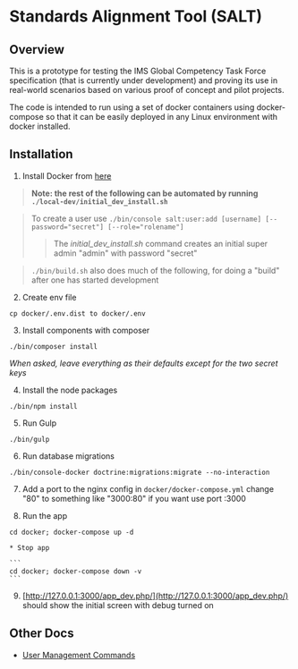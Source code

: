 Standards Alignment Tool (SALT)
===============================


Overview
--------

This is a prototype for testing the IMS Global Competency Task Force
specification (that is currently under development) and proving its use
in real-world scenarios based on various proof of concept and pilot projects.

The code is intended to run using a set of docker containers using
docker-compose so that it can be easily deployed in any Linux environment
with docker installed.

Installation
------------

1. Install Docker from [here](https://www.docker.com/products/docker)

  > **Note: the rest of the following can be automated by running `./local-dev/initial_dev_install.sh`**
  
  > To create a user use `./bin/console salt:user:add [username] [--password="secret"] [--role="rolename"]`
  > > The *initial_dev_install.sh* command creates an initial super admin "admin" with password "secret"

  > `./bin/build.sh` also does much of the following, for doing a "build" after one has started development

2. Create env file
  ```
  cp docker/.env.dist to docker/.env
  ```

3. Install components with composer
  ```
  ./bin/composer install
  ```
  *When asked, leave everything as their defaults except for the two secret keys*

4. Install the node packages
  ```
  ./bin/npm install
  ```

5. Run Gulp
  ```
  ./bin/gulp
  ```

6. Run database migrations
  ```
  ./bin/console-docker doctrine:migrations:migrate --no-interaction
  ```

7. Add a port to the nginx config in `docker/docker-compose.yml` change "80" to something like "3000:80" if you want use port :3000

8. Run the app
  ```
  cd docker; docker-compose up -d
  ```
    * Stop app

    ```
    cd docker; docker-compose down -v
    ```

9. [http://127.0.0.1:3000/app_dev.php/](http://127.0.0.1:3000/app_dev.php/) should show the initial screen with debug turned on


Other Docs
----------

- [User Management Commands](./src/Salt/UserBundle/Resources/doc/Commands.md)
